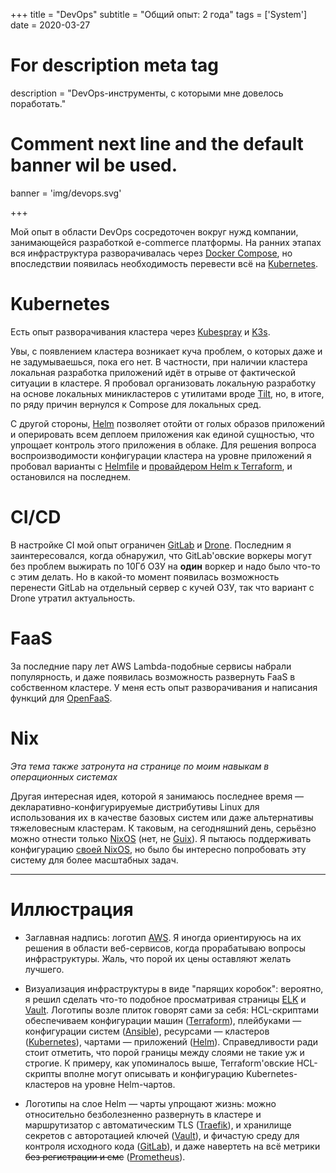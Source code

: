 +++
title = "DevOps"
subtitle = "Общий опыт: 2 года"
tags = ['System']
date = 2020-03-27

# For description meta tag
description = "DevOps-инструменты, с которыми мне довелось поработать."

# Comment next line and the default banner wil be used.
banner = 'img/devops.svg'

+++

Мой опыт в области DevOps сосредоточен вокруг нужд компании, занимающейся разработкой e-commerce платформы. На ранних этапах вся инфраструктура разворачивалась через [Docker Compose](https://docs.docker.com/compose/), но впоследствии появилась необходимость перевести всё на [Kubernetes](https://kubernetes.io/).

# Kubernetes

Есть опыт разворачивания кластера через [Kubespray](https://kubespray.io/) и [K3s](https://k3s.io/).

Увы, с появлением кластера возникает куча проблем, о которых даже и не задумываешься, пока его нет. В частности, при наличии кластера локальная разработка приложений идёт в отрыве от фактической ситуации в кластере. Я пробовал организовать локальную разработку на основе локальных миникластеров с утилитами вроде [Tilt](https://tilt.dev/), но, в итоге, по ряду причин вернулся к Compose для локальных сред.

С другой стороны, [Helm](https://helm.sh/) позволяет отойти от голых образов приложений и оперировать всем деплоем приложения как единой сущностью, что упрощает контроль этого приложения в облаке. Для решения вопроса воспроизводимости конфигурации кластера на уровне приложений я пробовал варианты с [Helmfile](https://github.com/roboll/helmfile) и [провайдером Helm к Terraform](https://registry.terraform.io/providers/hashicorp/helm/latest/docs), и остановился на последнем.

# CI/CD

В настройке CI мой опыт ограничен [GitLab](https://docs.gitlab.com/ee/ci/) и [Drone](https://www.drone.io/). Последним я заинтересовался, когда обнаружил, что GitLab'овские воркеры могут без проблем выжирать по 10Гб ОЗУ на **один** воркер и надо было что-то с этим делать. Но в какой-то момент появилась возможность перенести GitLab на отдельный сервер с кучей ОЗУ, так что вариант с Drone утратил актуальность.

# FaaS

За последние пару лет AWS Lambda-подобные сервисы набрали популярность, и даже появилась возможность развернуть FaaS в собственном кластере. У меня есть опыт разворачивания и написания функций для [OpenFaaS](https://www.openfaas.com/).

# Nix

*Эта тема также затронута на странице по моим навыкам в операционных системах*

Другая интересная идея, которой я занимаюсь последнее время — декларативно-конфигурируемые дистрибутивы Linux для использования их в качестве базовых систем или даже альтернативы тяжеловесным кластерам. К таковым, на сегодняшний день, серьёзно можно отнести только [NixOS](https://nixos.org/) (нет, не [Guix](https://guix.gnu.org/)). Я пытаюсь поддерживать конфигурацию [своей NixOS](https://git.sr.ht/~alekfed/nix-config/tree), но было бы интересно попробовать эту систему для более масштабных задач.

___
# Иллюстрация

- Заглавная надпись: логотип [AWS](https://aws.amazon.com/). Я иногда ориентируюсь на их решения в области веб-сервисов, когда прорабатываю вопросы инфраструктуры. Жаль, что порой их цены оставляют желать лучшего.

- Визуализация инфраструктуры в виде "парящих коробок": вероятно, я решил сделать что-то подобное просматривая страницы [ELK](https://www.elastic.co/what-is/elk-stack) и [Vault](https://www.hashicorp.com/products/vault). Логотипы возле плиток говорят сами за себя: HCL-скриптами обеспечиваем конфигурации машин ([Terraform](https://www.terraform.io/)), плейбуками — конфигурации систем ([Ansible](https://www.ansible.com/)), ресурсами — кластеров ([Kubernetes](https://kubernetes.io/)), чартами — приложений ([Helm](https://helm.sh/)). Справедливости ради стоит отметить, что порой границы между слоями не такие уж и строгие. К примеру, как упоминалось выше, Terraform'овские HCL-скрипты вполне могут описывать и конфигурацию Kubernetes-кластеров на уровне Helm-чартов.

- Логотипы на слое Helm — чарты упрощают жизнь: можно относительно безболезненно развернуть в кластере и маршрутизатор с автоматическим TLS ([Traefik](https://traefik.io/traefik/)), и хранилище секретов с авторотацией ключей ([Vault](https://www.hashicorp.com/products/vault)), и фичастую среду для контроля исходного кода ([GitLab](https://gitlab.com/)), и даже навертеть на всё метрики ~~без регистрации и смс~~ ([Prometheus](https://prometheus.io/)).

